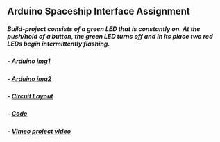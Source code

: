## Arduino Spaceship Interface Assignment

##### Build-project consists of a green LED that is constantly on. At the push/hold of a button, the green LED turns off and in its place two red LEDs begin intermittently flashing.   

##### - <a href="https://github.com/AlVicente/physicalcomputing/blob/master/Homework/Week3%20-%20Jan%2029th/Spaceship%20Interface%20img1.JPG">Arduino img1</a>
##### - <a href="https://github.com/AlVicente/physicalcomputing/blob/master/Homework/Week3%20-%20Jan%2029th/Spaceship%20Interface%20img2.JPG">Arduino img2</a>

##### - <a href="https://github.com/AlVicente/physicalcomputing/blob/master/Homework/Week3%20-%20Jan%2029th/Spaceship%20Interface%20Circuit%20Layout.png">Circuit Layout</a>

##### - <a href="https://github.com/AlVicente/physicalcomputing/blob/master/Homework/Week3%20-%20Jan%2029th/Spaceship%20Interface%20Code.png">Code</a>

##### - <a href="https://vimeo.com/user80362602">Vimeo project video</a>  
